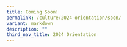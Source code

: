 ```yaml
---
title: Coming Soon!
permalink: /culture/2024-orientation/soon/
variant: markdown
description: ""
third_nav_title: 2024 Orientation
---
```

